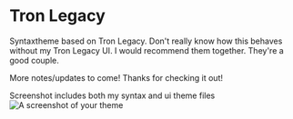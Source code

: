 # Tron Legacy

Syntaxtheme based on Tron Legacy. Don't really know how this behaves without my Tron Legacy UI. I would recommend them together. They're a good couple.

More notes/updates to come! Thanks for checking it out!

Screenshot includes both my syntax and ui theme files
![A screenshot of your theme](https://raw.githubusercontent.com/lok05philosophy/tron-legacy-syntax-atom/master/screen-shot.png)
